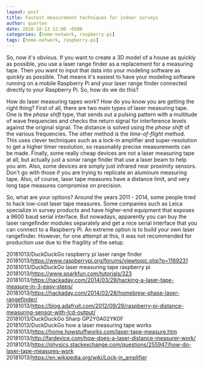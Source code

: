 ```yaml
---
layout: post
title: Fastest measurement techniques for indoor surveys
author: quorten
date: 2018-10-13 12:00 -0500
categories: [home-network, raspberry-pi]
tags: [home-network, raspberry-pi]
---
```


So, now it's obvious.  If you want to create a 3D model of a house as
quickly as possible, you use a laser range finder as a replacement for
a measuring tape.  Then you want to input that data into your modeling
software as quickly as possible.  That means it's easiest to have your
modeling software running on a mobile Raspberry Pi and your laser
range finder connected directly to your Raspberry Pi.  So, how do we
do this?

How do laser measuring tapes work?  How do you know you are getting
the right thing?  First of all, there are two main types of laser
measuring tape.  One is the _phase shift_ type, that sends out a
pulsing pattern with a multitude of wave frequencies and checks the
return signal for interference levels against the original signal.
The distance is solved using the _phase shift_ of the various
frequencies.  The other method is the _time-of-flight_ method.  This
uses clever techniques such as a lock-in amplifier and
super-resolution to get a higher timer resolution, so reasonably
precise measurements can be made.  Finally, some really cheap devices
are not a laser measuring tape at all, but actually just a sonar range
finder that use a laser beam to help you aim.  Also, some devices are
simply just infrared near proximity sensors.  Don't go with those if
you are trying to replicate an aluminum measuring tape.  Also, of
course, laser tape measures have a distance limit, and very long tape
measures compromise on precision.

<!-- more -->

So, what are your options?  Around the years 2011 - 2014, some people
tried to hack low-cost laser tape measures.  Some companies such as
Leica specialize in survey products and have higher-end equipment that
exposes a 9600 baud serial interface.  But nowadays, apparently you
can buy the laser rangefinder modules separately and get a nice serial
interface that you can connect to a Raspberry Pi.  An extreme option
is to build your own laser rangefinder.  However, for one attempt at
this, it was not recommended for production use due to the fragility
of the setup.

20181013/DuckDuckGo raspberry pi laser range finder  
20181013/https://www.raspberrypi.org/forums/viewtopic.php?p=1169231  
20181013/DuckDuckGo laser measuring tape raspberry pi  
20181013/https://www.sparkfun.com/tutorials/323  
20181013/https://hackaday.com/2014/03/29/hacking-a-laser-tape-measure-in-3-easy-steps/  
20181013/https://hackaday.com/2014/02/28/homebrew-phase-laser-rangefinder/  
20181013/https://blog.adafruit.com/2012/09/28/raspberry-pi-distance-measuring-sensor-with-lcd-output/  
20181013/DuckDuckGo Sharp GP2Y0A02YK0F  
20181013/DuckDuckGo how a laser measuring tape works  
20181013/https://home.howstuffworks.com/laser-tape-measure.htm  
20181013/http://fardevice.com/how-does-a-laser-distance-measurer-work/  
20181013/https://physics.stackexchange.com/questions/255947/how-do-laser-tape-measures-work  
20181013/https://en.wikipedia.org/wiki/Lock-in_amplifier
